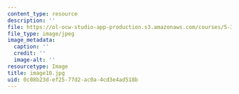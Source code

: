```yaml
---
content_type: resource
description: ''
file: https://ol-ocw-studio-app-production.s3.amazonaws.com/courses/5-301-chemistry-laboratory-techniques-january-iap-2012/0c08b23def2577d2ac0a4cd3e4ad518b_image10.jpg
file_type: image/jpeg
image_metadata:
  caption: ''
  credit: ''
  image-alt: ''
resourcetype: Image
title: image10.jpg
uid: 0c08b23d-ef25-77d2-ac0a-4cd3e4ad518b
---
```

